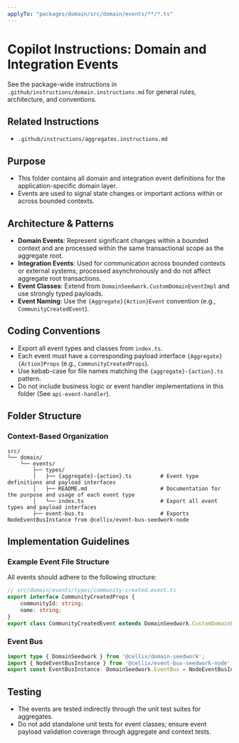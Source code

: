 ```yaml
---
applyTo: "packages/domain/src/domain/events/**/*.ts"
---
```


# Copilot Instructions: Domain and Integration Events

See the package-wide instructions in `.github/instructions/domain.instructions.md` for general rules, architecture, and conventions.

## Related Instructions
- `.github/instructions/aggregates.instructions.md`

## Purpose
- This folder contains all domain and integration event definitions for the application-specific domain layer.
- Events are used to signal state changes or important actions within or across bounded contexts.

## Architecture & Patterns
- **Domain Events**: Represent significant changes within a bounded context and are processed within the same transactional scope as the aggregate root.
- **Integration Events**: Used for communication across bounded contexts or external systems; processed asynchronously and do not affect aggregate root transactions.
- **Event Classes**: Extend from `DomainSeedwork.CustomDomainEventImpl` and use strongly typed payloads.
- **Event Naming**: Use the `{Aggregate}{Action}Event` convention (e.g., `CommunityCreatedEvent`).

## Coding Conventions
- Export all event types and classes from `index.ts`.
- Each event must have a corresponding payload interface `{Aggregate}{Action}Props` (e.g., `CommunityCreatedProps`).
- Use kebab-case for file names matching the `{aggregate}-{action}.ts` pattern.
- Do not include business logic or event handler implementations in this folder (See `api-event-handler`).

## Folder Structure

### Context-Based Organization
```
src/
└── domain/
    └── events/
        ├── types/
        │   ├── {aggregate}-{action}.ts         # Event type definitions and payload interfaces
        │   ├── README.md                       # Documentation for the purpose and usage of each event type
        │   └── index.ts                        # Export all event types and payload interfaces
        ├── event-bus.ts                        # Exports NodeEventBusInstance from @cellix/event-bus-seedwork-node
```

## Implementation Guidelines

### Example Event File Structure
All events should adhere to the following structure:
```typescript
// src/domain/events/types/community-created.event.ts
export interface CommunityCreatedProps {
    communityId: string;
    name: string;
}
export class CommunityCreatedEvent extends DomainSeedwork.CustomDomainEventImpl<CommunityCreatedProps> {}
```

### Event Bus
```typescript
import type { DomainSeedwork } from '@cellix/domain-seedwork';
import { NodeEventBusInstance } from '@cellix/event-bus-seedwork-node';
export const EventBusInstance: DomainSeedwork.EventBus = NodeEventBusInstance;
```

## Testing
- The events are tested indirectly through the unit test suites for aggregates.
- Do not add standalone unit tests for event classes; ensure event payload validation coverage through aggregate and context tests.